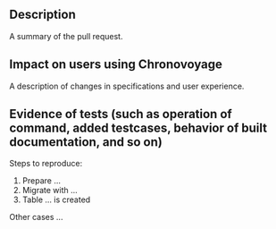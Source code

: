 ## Description

A summary of the pull request.

## Impact on users using Chronovoyage

A description of changes in specifications and user experience.

## Evidence of tests (such as operation of command, added testcases, behavior of built documentation, and so on)

Steps to reproduce:

1. Prepare ...
2. Migrate with ...
3. Table ... is created

Other cases ...

